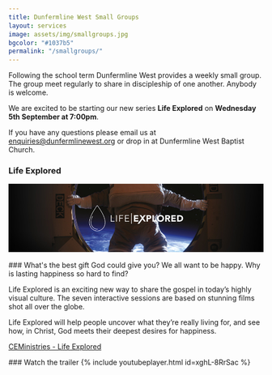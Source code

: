 ```yaml
---
title: Dunfermline West Small Groups
layout: services
image: assets/img/smallgroups.jpg
bgcolor: "#1037b5"
permalink: "/smallgroups/"
---
```


<div class="col-lg-12 text-normal">
Following the school term Dunfermline West provides a weekly small group. The group meet regularly to share in discipleship of one another. Anybody is welcome.

We are excited to be starting our new series <b>Life Explored</b> on <b>Wednesday 5th September at 7:00pm</b>.

If you have any questions please email us at <a href='mailto:enquiries@dunfermlinewest.org?subject=kidzclub'>enquiries@dunfermlinewest.org</a> or drop in at Dunfermline West Baptist Church.

### Life Explored
<p class='text-center'><img class='center img-responsive' src='/assets/img/life-explored.jpg' alt='Life explored' /></p>
<div class='col-md-6'>
### What's the best gift God could give you?
We all want to be happy. Why is lasting happiness so hard to find?

Life Explored is an exciting new way to share the gospel in today’s highly visual culture. The seven interactive sessions are based on stunning films shot all over the globe.

Life Explored will help people uncover what they’re really living for, and see how, in Christ, God meets their deepest desires for happiness.

<a href='https://www.ceministries.org/Groups/274684/Courses/Life_Explored/Life_Explored.aspx' target="_blank">CEMinistries - Life Explored</a>
</div><div class='col-md-6'>
### Watch the trailer
	{% include youtubeplayer.html id=xghL-8RrSac %}

</div>
</div>